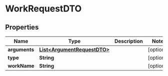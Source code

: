 

# WorkRequestDTO


## Properties

Name | Type | Description | Notes
------------ | ------------- | ------------- | -------------
**arguments** | [**List&lt;ArgumentRequestDTO&gt;**](ArgumentRequestDTO.md) |  |  [optional]
**type** | **String** |  |  [optional]
**workName** | **String** |  |  [optional]



